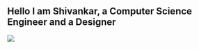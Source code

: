 ## Hello I am Shivankar, a Computer Science Engineer and a Designer

![](https://komarev.com/ghpvc/?username=shiv4nk4r&color=blue)
